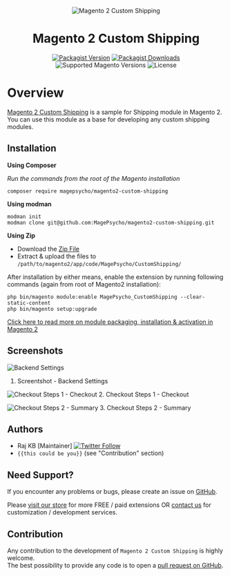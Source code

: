 <div align="center">

![Magento 2 Custom Shipping](https://i.imgur.com/d8QEHRb.png)
# Magento 2 Custom Shipping

</div>

<div align="center">

[![Packagist Version](https://img.shields.io/github/v/tag/MagePsycho/magento2-custom-shipping?sort=semver&label=packagist&style=for-the-badge)](https://packagist.org/packages/magepsycho/magento2-custom-shipping)
[![Packagist Downloads](https://img.shields.io/packagist/dt/magepsycho/magento2-custom-shipping.svg?style=for-the-badge)](https://packagist.org/packages/magepsycho/magento2-custom-shipping/stats)
![Supported Magento Versions](https://img.shields.io/badge/magento-%202.2_|2.3_|_2.4-brightgreen.svg?logo=magento&longCache=true&style=for-the-badge)
![License](https://img.shields.io/badge/license-MIT-green?color=%23234&style=for-the-badge)

</div>

Overview
==================

[Magento 2 Custom Shipping](https://www.magepsycho.com/magento-2-custom-shipping.html) is a sample for Shipping module in Magento 2.   
You can use this module as a base for developing any custom shipping modules.

Installation
-------------
**Using Composer**

*Run the commands from the root of the Magento installation*
```
composer require magepsycho/magento2-custom-shipping
```

**Using modman**
```
modman init
modman clone git@github.com:MagePsycho/magento2-custom-shipping.git
```

**Using Zip**
* Download the [Zip File](https://github.com/MagePsycho/magento2-custom-shipping/archive/master.zip)
* Extract & upload the files to `/path/to/magento2/app/code/MagePsycho/CustomShipping/`

After installation by either means, enable the extension by running following commands (again from root of Magento2 installation):
```
php bin/magento module:enable MagePsycho_CustomShipping --clear-static-content
php bin/magento setup:upgrade
```


[Click here to read more on module packaging, installation & activation in Magento 2](http://www.blog.magepsycho.com/install-magento-2-module-from-github-or-bitbucket-repository-using-composer/)

Screenshots
-----------
![Backend Settings](http://www.blog.magepsycho.com/wp-content/uploads/2015/12/magento2-custom-shipping.png "Backend Settings")
1. Screentshot - Backend Settings

![Checkout Steps 1 - Checkout](http://www.blog.magepsycho.com/wp-content/uploads/2015/11/magento2-custom-shipping-checkout.png "Checkout Steps 1 - Checkout")
2. Checkout Steps 1 - Checkout

![Checkout Steps 2 - Summary](http://www.blog.magepsycho.com/wp-content/uploads/2015/11/magento2-custom-shipping-checkout-summary.png "Checkout Steps 2 - Summary")
3. Checkout Steps 2 - Summary

## Authors

- Raj KB [Maintainer] [![Twitter Follow](https://img.shields.io/twitter/follow/rajkbnp.svg?style=social)](https://twitter.com/rajkbnp)
- `{{this could be you}}` (see "Contribution" section)

## Need Support?
If you encounter any problems or bugs, please create an issue on [GitHub](https://github.com/MagePsycho/magento2-custom-shipping/issues).

Please [visit our store](https://www.magepsycho.com/extensions/magento-2.html) for more FREE / paid extensions OR [contact us](https://magepsycho.com/contact) for customization / development services.

## Contribution
Any contribution to the development of `Magento 2 Custom Shipping` is highly welcome.  
The best possibility to provide any code is to open a [pull request on GitHub](https://github.com/MagePsycho/magento2-custom-shipping/pulls).
